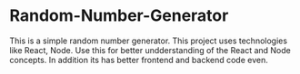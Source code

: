 # Random-Number-Generator
This is a simple random number generator. This project uses technologies like React, Node. Use this for better undderstanding of the React and Node concepts. In addition its has better frontend and backend code even.
